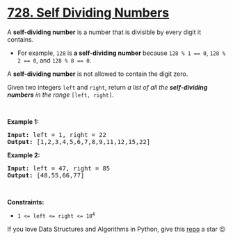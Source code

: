 # [728. Self Dividing Numbers][title]

<p>A <strong>self-dividing number</strong> is a number that is divisible by every digit it contains.</p>
<ul>
<li>For example, <code>128</code> is <strong>a self-dividing number</strong> because <code>128 % 1 == 0</code>, <code>128 % 2 == 0</code>, and <code>128 % 8 == 0</code>.</li>
</ul>
<p>A <strong>self-dividing number</strong> is not allowed to contain the digit zero.</p>
<p>Given two integers <code>left</code> and <code>right</code>, return <em>a list of all the <strong>self-dividing numbers</strong> in the range</em> <code>[left, right]</code>.</p>
<p> </p>
<p><strong>Example 1:</strong></p>
<pre><strong>Input:</strong> left = 1, right = 22
<strong>Output:</strong> [1,2,3,4,5,6,7,8,9,11,12,15,22]
</pre><p><strong>Example 2:</strong></p>
<pre><strong>Input:</strong> left = 47, right = 85
<strong>Output:</strong> [48,55,66,77]
</pre>
<p> </p>
<p><strong>Constraints:</strong></p>
<ul>
<li><code>1 &lt;= left &lt;= right &lt;= 10<sup>4</sup></code></li>
</ul>


If you love Data Structures and Algorithms in Python, give this [repo][me] a star :wink:

[title]: https://leetcode.com/problems/self-dividing-numbers
[me]: https://github.com/bumblebee211196/awesome-python-leetcode